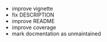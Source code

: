 - improve vignette
- fix DESCRIPTION 
- improve README
- improve coverage
- mark docmentation as unmaintained
